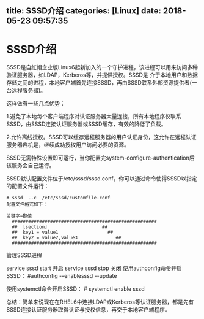 title: SSSD介绍
categories: [Linux]
date: 2018-05-23 09:57:35
---
# SSSD介绍
SSSD是自红帽企业版Linux6起新加入的一个守护进程，该进程可以用来访问多种验证服务器，如LDAP，Kerberos等，并提供授权。SSSD是
介于本地用户和数据存储之间的进程，本地客户端首先连接SSSD，再由SSSD联系外部资源提供者(一台远程服务器)。 

这样做有一些几点优势：

1.避免了本地每个客户端程序对认证服务器大量连接，所有本地程序仅联系SSSD，由SSSD连接认证服务器或SSSD缓存，有效的降低了负载。

2.允许离线授权。SSSD可以缓存远程服务器的用户认证身份，这允许在远程认证服务器宕机是，继续成功授权用户访问必要的资源。

SSSD无需特殊设置即可运行，当你配置完system-configure-authentication后该服务会自己运行。

SSSD默认配置文件位于/etc/sssd/sssd.conf，你可以通过命令使得SSSD以指定的配置文件运行：
```
# sssd  --c  /etc/sssd/customfile.conf
配置文件格式如下：

关键字=键值
  #####################################################
  ##  [section]                    ##
  ##  key1 = value1                  ##
  ##  key2 = value2,value3              ##
  #####################################################
```

管理SSSD进程

service  sssd  start 开启
service  sssd  stop 关闭
使用authconfig命令开启SSSD： #authconfig  --enablesssd  --update

使用systemctl命令开启SSSD： # systemctl  enable  sssd

总结：简单来说现在在RHEL6中连接LDAP或Kerberos等认证服务器，都是先有SSSD连接认证服务器取得认证与授权信息，再交于本地客户端程序。